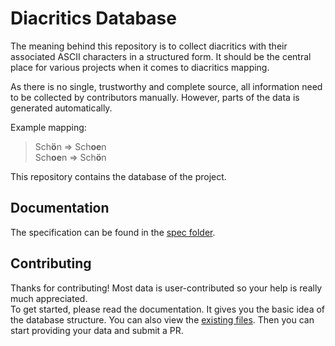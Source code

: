 # Diacritics Database

The meaning behind this repository is to collect diacritics with their associated ASCII characters in a structured form. It should be the central place for various projects when it comes to diacritics mapping.

As there is no single, trustworthy and complete source, all information need to be collected by contributors manually. However, parts of the data is generated automatically.

Example mapping:

> Sch**ö**n => Sch**oe**n  
> Sch**oe**n => Sch**ö**n

This repository contains the database of the project.

## Documentation

The specification can be found in the [spec folder](./spec/).

## Contributing

Thanks for contributing! Most data is user-contributed so your help is really much appreciated.  
To get started, please read the documentation. It gives you the basic idea of the database structure. You can also view the [existing files](./src/). Then you can start providing your data and submit a PR.